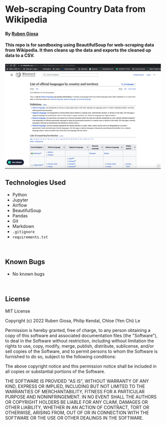 # Web-scraping Country Data from Wikipedia

#### By [Ruben Giosa](https://www.linkedin.com/in/rubengiosa/)

#### This repo is for sandboxing using BeautifulSoup for web-scraping data from Wikipedia. It then cleans up the data and exports the cleaned up data to a CSV.

<img src="imgs/Screen Shot 2023-02-24 at 2.25.36 PM.png" alt="sample of work" width="750"/>

<br>

## Technologies Used

* Python
* Jupyter
* Airflow
* BeautifulSoup
* Pandas
* Git
* Markdown
* `.gitignore`
* `requirements.txt`
  
</br>

## Known Bugs

* No known bugs

<br>

## License

MIT License

Copyright (c) 2022 Ruben Giosa, Philip Kendal, Chloe (Yen Chi) Le

Permission is hereby granted, free of charge, to any person obtaining a copy of this software and associated documentation files (the "Software"), to deal in the Software without restriction, including without limitation the rights to use, copy, modify, merge, publish, distribute, sublicense, and/or sell copies of the Software, and to permit persons to whom the Software is furnished to do so, subject to the following conditions:

The above copyright notice and this permission notice shall be included in all copies or substantial portions of the Software.

THE SOFTWARE IS PROVIDED "AS IS", WITHOUT WARRANTY OF ANY KIND, EXPRESS OR IMPLIED, INCLUDING BUT NOT LIMITED TO THE WARRANTIES OF MERCHANTABILITY, FITNESS FOR A PARTICULAR PURPOSE AND NONINFRINGEMENT. IN NO EVENT SHALL THE AUTHORS OR COPYRIGHT HOLDERS BE LIABLE FOR ANY CLAIM, DAMAGES OR OTHER LIABILITY, WHETHER IN AN ACTION OF CONTRACT, TORT OR OTHERWISE, ARISING FROM, OUT OF OR IN CONNECTION WITH THE SOFTWARE OR THE USE OR OTHER DEALINGS IN THE SOFTWARE.

</br>